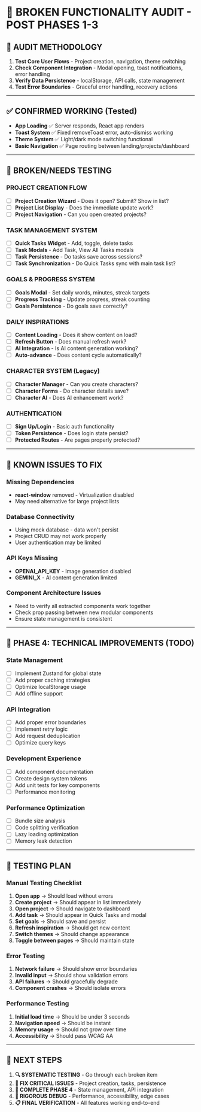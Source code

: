 # 🚨 BROKEN FUNCTIONALITY AUDIT - POST PHASES 1-3

## 🎯 AUDIT METHODOLOGY
1. **Test Core User Flows** - Project creation, navigation, theme switching
2. **Check Component Integration** - Modal opening, toast notifications, error handling
3. **Verify Data Persistence** - localStorage, API calls, state management
4. **Test Error Boundaries** - Graceful error handling, recovery actions

---

## ✅ CONFIRMED WORKING (Tested)
- **App Loading** ✅ Server responds, React app renders
- **Toast System** ✅ Fixed removeToast error, auto-dismiss working
- **Theme System** ✅ Light/dark mode switching functional
- **Basic Navigation** ✅ Page routing between landing/projects/dashboard

---

## 🚨 BROKEN/NEEDS TESTING

### **PROJECT CREATION FLOW**
- [ ] **Project Creation Wizard** - Does it open? Submit? Show in list?
- [ ] **Project List Display** - Does the immediate update work?
- [ ] **Project Navigation** - Can you open created projects?

### **TASK MANAGEMENT SYSTEM** 
- [ ] **Quick Tasks Widget** - Add, toggle, delete tasks
- [ ] **Task Modals** - Add Task, View All Tasks modals
- [ ] **Task Persistence** - Do tasks save across sessions?
- [ ] **Task Synchronization** - Do Quick Tasks sync with main task list?

### **GOALS & PROGRESS SYSTEM**
- [ ] **Goals Modal** - Set daily words, minutes, streak targets
- [ ] **Progress Tracking** - Update progress, streak counting
- [ ] **Goals Persistence** - Do goals save correctly?

### **DAILY INSPIRATIONS**
- [ ] **Content Loading** - Does it show content on load?
- [ ] **Refresh Button** - Does manual refresh work?
- [ ] **AI Integration** - Is AI content generation working?
- [ ] **Auto-advance** - Does content cycle automatically?

### **CHARACTER SYSTEM** (Legacy)
- [ ] **Character Manager** - Can you create characters?
- [ ] **Character Forms** - Do character details save?
- [ ] **Character AI** - Does AI enhancement work?

### **AUTHENTICATION**
- [ ] **Sign Up/Login** - Basic auth functionality
- [ ] **Token Persistence** - Does login state persist?
- [ ] **Protected Routes** - Are pages properly protected?

---

## 🔧 KNOWN ISSUES TO FIX

### **Missing Dependencies**
- **react-window** removed - Virtualization disabled
- May need alternative for large project lists

### **Database Connectivity**
- Using mock database - data won't persist
- Project CRUD may not work properly
- User authentication may be limited

### **API Keys Missing**
- **OPENAI_API_KEY** - Image generation disabled
- **GEMINI_X** - AI content generation limited

### **Component Architecture Issues**
- Need to verify all extracted components work together
- Check prop passing between new modular components
- Ensure state management is consistent

---

## 🎯 PHASE 4: TECHNICAL IMPROVEMENTS (TODO)

### **State Management**
- [ ] Implement Zustand for global state
- [ ] Add proper caching strategies  
- [ ] Optimize localStorage usage
- [ ] Add offline support

### **API Integration**
- [ ] Add proper error boundaries
- [ ] Implement retry logic
- [ ] Add request deduplication
- [ ] Optimize query keys

### **Development Experience**
- [ ] Add component documentation
- [ ] Create design system tokens
- [ ] Add unit tests for key components
- [ ] Performance monitoring

### **Performance Optimization**
- [ ] Bundle size analysis
- [ ] Code splitting verification
- [ ] Lazy loading optimization
- [ ] Memory leak detection

---

## 🧪 TESTING PLAN

### **Manual Testing Checklist**
1. **Open app** → Should load without errors
2. **Create project** → Should appear in list immediately  
3. **Open project** → Should navigate to dashboard
4. **Add task** → Should appear in Quick Tasks and modal
5. **Set goals** → Should save and persist
6. **Refresh inspiration** → Should get new content
7. **Switch themes** → Should change appearance
8. **Toggle between pages** → Should maintain state

### **Error Testing**
1. **Network failure** → Should show error boundaries
2. **Invalid input** → Should show validation errors  
3. **API failures** → Should gracefully degrade
4. **Component crashes** → Should isolate errors

### **Performance Testing**
1. **Initial load time** → Should be under 3 seconds
2. **Navigation speed** → Should be instant
3. **Memory usage** → Should not grow over time
4. **Accessibility** → Should pass WCAG AA

---

## 📝 NEXT STEPS

1. **🔍 SYSTEMATIC TESTING** - Go through each broken item
2. **🔧 FIX CRITICAL ISSUES** - Project creation, tasks, persistence  
3. **🚀 COMPLETE PHASE 4** - State management, API integration
4. **🧪 RIGOROUS DEBUG** - Performance, accessibility, edge cases
5. **📋 FINAL VERIFICATION** - All features working end-to-end